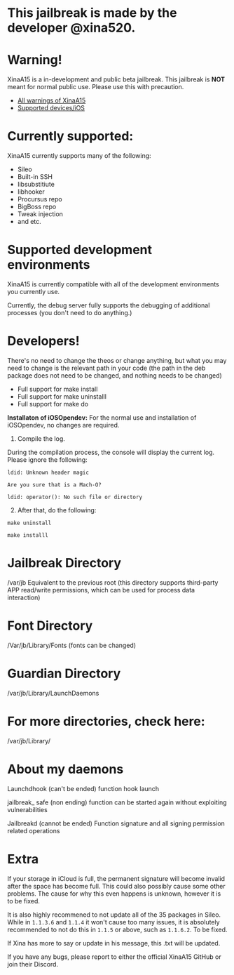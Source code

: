 # **This jailbreak is made by the developer @xina520.** 

# **Warning!**
XinaA15 is a in-development and public beta jailbreak. This jailbreak is **NOT** meant for normal public use. Please use this with precaution.
- [All warnings of XinaA15](https://github.com/NotDarkn/XinaA15/blob/main/WARNINGS.md)
- [Supported devices/iOS](https://github.com/NotDarkn/XinaA15/blob/main/SUPPORTED.md)

# **Currently supported:**
XinaA15 currently supports many of the following:
- Sileo
- Built-in SSH 
- libsubstitiute
- libhooker
- Procursus repo
- BigBoss repo
- Tweak injection
- and etc.

# **Supported development environments**

XinaA15 is currently compatible with all of the development environments you currently use.

Currently, the debug server fully supports the debugging of additional processes (you don't need to do anything.)

# **Developers!**

There's no need to change the theos or change anything, but what you may need to change is the relevant path in your code (the path in the deb package does not need to be changed, and nothing needs to be changed)

- Full support for make install
- Full support for make uninstalll
- Full support for make do

**Installaton of iOSOpendev:**
For the normal use and installation of iOSOpendev, no changes are required.

1. Compile the log. 

During the compilation process, the console will display the current log. Please ignore the following:

`ldid: Unknown header magic`

`Are you sure that is a Mach-O?`

`ldid: operator(): No such file or directory`

2. After that, do the following:

`make uninstall`

`make installl`

# **Jailbreak Directory**
/var/jb
Equivalent to the previous root (this directory supports third-party APP read/write permissions, which can be used for process data interaction)

# **Font Directory**
/Var/jb/Library/Fonts (fonts can be changed)

# **Guardian Directory**
/var/jb/Library/LaunchDaemons

# **For more directories, check here:**
/var/jb/Library/

# **About my daemons**

Launchdhook (can't be ended) function hook launch

jailbreak_ safe (non ending) function can be started again without exploiting vulnerabilities

Jailbreakd (cannot be ended) Function signature and all signing permission related operations

# **Extra**

If your storage in iCloud is full, the permanent signature will become invalid after the space has become full. This could also possibly cause some other problems. The cause for why this even happens is unknown, however it is to be fixed.

It is also highly recommened to not update all of the 35 packages in Sileo. While in `1.1.3.6` and `1.1.4` it won't cause too many issues, it is absolutely recommended to not do this in `1.1.5` or above, such as `1.1.6.2`. To be fixed.

If Xina has more to say or update in his message, this .txt will be updated.

If you have any bugs, please report to either the official XinaA15 GitHub or join their Discord.

